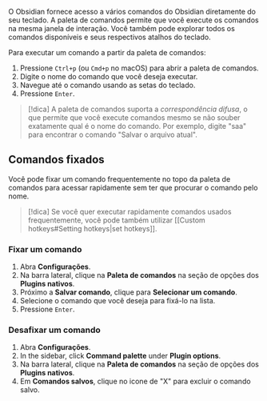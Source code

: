 O Obsidian fornece acesso a vários comandos do Obsidian diretamente do seu teclado. A paleta de comandos permite que você execute os comandos na mesma janela de interação. Você também pode explorar todos os comandos disponíveis e seus respectivos atalhos do teclado.

Para executar um comando a partir da paleta de comandos:

1. Pressione `Ctrl+p` (ou `Cmd+p` no macOS) para abrir a paleta de comandos.
3. Digite o nome do comando que você deseja executar.
5. Navegue até o comando usando as setas do teclado.
7. Pressione `Enter`.

> [!dica]
> A paleta de comandos suporta a _correspondência difusa_, o que permite que você execute comandos mesmo se não souber exatamente qual é o nome do comando. Por exemplo, digite "saa" para encontrar o comando "Salvar o arquivo atual".

## Comandos fixados

Você pode fixar um comando frequentemente no topo da paleta de comandos para acessar rapidamente sem ter que procurar o comando pelo nome.

> [!dica]
> Se você quer executar rapidamente comandos usados frequentemente, você pode também utilizar [[Custom hotkeys#Setting hotkeys|set hotkeys]].

### Fixar um comando

1. Abra **Configurações**.
2. Na barra lateral, clique na **Paleta de comandos** na seção de opções dos **Plugins nativos**.
3. Próximo a **Salvar comando**, clique para **Selecionar um comando**.
4. Selecione o comando que você deseja para fixá-lo na lista.
5. Pressione `Enter`.

### Desafixar um comando

1. Abra **Configurações**.
2. In the sidebar, click **Command palette** under **Plugin options**.
3. Na barra lateral, clique na **Paleta de comandos** na seção de opções dos **Plugins nativos**.
4. Em **Comandos salvos**, clique no icone de "X" para excluir o comando salvo.

